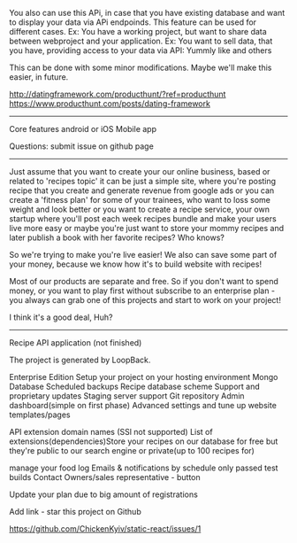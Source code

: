 You also can use this APi, in case that you have existing database and want to display your data via APi endpoinds. This feature can be used for different cases.
Ex: You have a working project, but want to share data between webproject and your application.
Ex: You want to sell data, that you have, providing access to your data via API: Yummly like and others

This can be done with some minor modifications. Maybe we'll make this easier, in future.


http://datingframework.com/producthunt/?ref=producthunt
https://www.producthunt.com/posts/dating-framework

---

<Start your own meal planning business>

<Get recipe related application without starting from scratch>

<Download alpha version>

<Open Source>

<Github Repository>
<Bug's, issues, contribute>

Core features
android or iOS Mobile app

Questions: submit issue on github page

----



Just assume that you want to create your our online business,
based or related to 'recipes topic'
it can be just a simple site, where you're posting recipe that you create and generate revenue from google ads
or you can create a 'fitness plan' for some of your trainees, who want to loss some weight and look better
or you want to create a recipe service, your own startup where you'll post each week recipes bundle and make your users live more easy
or maybe you're just want to store your mommy recipes and later publish a book with her favorite recipes? Who knows?

So we're trying to make you're live easier!
We also can save some part of your money, because we know how it's to build website with recipes!

Most of our products are separate and free.
So if you don't want to spend money, or you want to play first without subscribe to an enterprise plan - you always can grab one of this projects and start to work on your project!

I think it's a good deal, Huh?


----


Recipe API application (not finished)

The project is generated by LoopBack.

Enterprise Edition Setup your project on your hosting environment Mongo Database Scheduled backups Recipe database scheme Support and proprietary updates Staging server support Git repository Admin dashboard(simple on first phase) Advanced settings and tune up website templates/pages

API extension domain names (SSl not supported) List of extensions(dependencies)Store your recipes on our database for free but they're public to our search engine or private(up to 100 recipes for)

manage your food log Emails & notifications by schedule only passed test builds Contact Owners/sales representative - button

Update your plan due to big amount of registrations

Add link - star this project on Github

https://github.com/ChickenKyiv/static-react/issues/1
